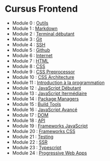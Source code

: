 # Cursus Frontend

* Module 0 : [Outils](../introduction/outils)
* Module 1 : [Markdown](../introduction/markdown)
* Module 2 : [Terminal débutant](../introduction/terminal)
* Module 3 : [Git](../introduction/git)
* Module 4 : [SSH](../introduction/ssh)
* Module 5 : [Github](../introduction/github)
* Module 6 : [Internet](../introduction/internet)
* Module 7 : [HTML](html)
* Module 8 : [CSS](css)
* Module 9 : [CSS Preprocessor](css/preprocessor)
* Module 10 : [CSS Architecture](css/architecture)
* Module 11 : [Introduction à la programmation](../general/introduction-programmation)
* Module 12 : [JavaScript Débutant](../general/langages/javascript/debutant)
* Module 13 : [JavaScript Itermédiaire](../general/langages/javascript/intermediaire)
* Module 14 : [Package Managers](package-managers)
* Module 15 : [Build Tools](build-tools)
* Module 16 : [JavaScript Avancé](../general/langages/javascript/avance)
* Module 17 : [DOM](dom)
* Module 18 : [API](../general/api)
* Module 19 : [Frameworks JavaScript](javascript/frameworks-javascript)
* Module 20 : [Frameworks CSS](css/frameworks-css)
* Module 21 : [Testing](../general/testing)
* Module 22 : [SSR](javascript/frameworks-javascript/ssr)
* Module 23 : [Typescript](../general/langages/javascript/typescript)
* Module 24 : [Progressive Web Apps](pwa)

